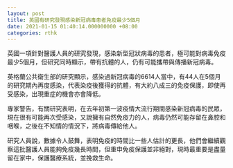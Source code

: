 ```yaml
---
layout: post
title: 英國有研究發現感染新冠病毒患者免疫最少5個月
date: 2021-01-15 01:40:14.000000000 +08:00
categories: rthk
---
```


英國一項針對醫護人員的研究發現，感染新型冠狀病毒的患者，極可能對病毒免疫最少5個月，但研究同時顯示，帶有抗體的人，仍有可能攜帶與傳播新冠病毒。

英格蘭公共衛生部的研究顯示，感染過新冠病毒的6614人當中，有44人在5個月的研究期內再度感染，代表染疫後獲得的抗體，有大約八成三的免疫保護，即使再受感染，出現重症的機會亦會降低。

專家警告，有關研究表明，在去年初第一波疫情大流行期間感染新冠病毒的民眾，現在很有可能再次受感染，又說擁有自然免疫力的人，病毒仍然可能存留在鼻腔和咽喉，之後在不知情的情況下，將病毒傳給他人。

研究人員說，數據令人鼓舞，表明免疫的時間比一些人估計的更長，他們會繼續觀察這批醫護人員能夠免疫幾長時間，但重申免疫保護並非絕對，現時最重要是盡量留在家中，保護醫療系統，並挽救生命。
